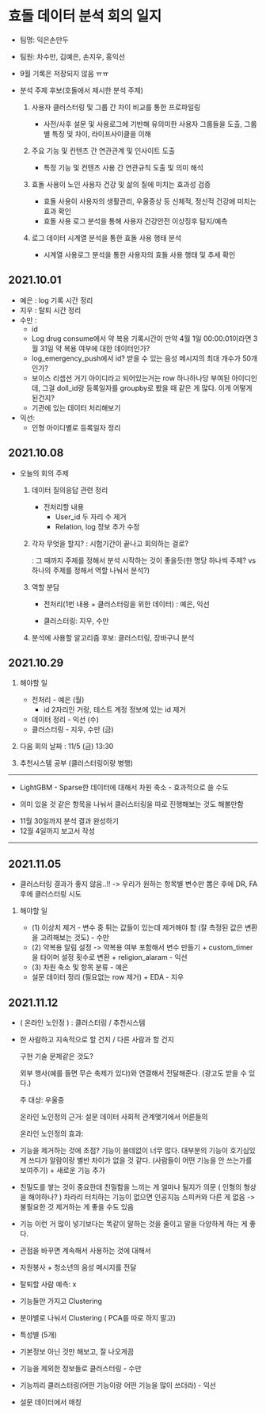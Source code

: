 # 효돌 데이터 분석 회의 일지

- 팀명: 익은손만두
- 팀원: 차수만, 김예은, 손지우, 홍익선

- 9월 기록은 저장되지 않음 ㅠㅠ

- 분석 주제 후보(호돌에서 제시한 분석 주제)

  1. 사용자 클러스터링 및 그룹 간 차이 비교를 통한 프로파일링

     * 사전/사후 설문 및 사용로그에 기반해 유의미한 사용자 그룹들을 도출, 그룹별 특징 및 차이, 라이프사이클을 이해

  2. 주요 기능 및 컨텐츠 간 연관관계 및 인사이트 도출 

     * 특정 기능 및 컨텐츠 사용 간 연관규칙 도출 및 의미 해석

  3. 효돌 사용이 노인 사용자 건강 및 삶의 질에 미치는 효과성 검증

     * 효돌 사용이 사용자의 생활관리, 우울증상 등 신체적, 정신적 건강에 미치는 효과 확인
     * 효돌 사용 로그 분석을 통해 사용자 건강안전 이상징후 탐지/예측

  4. 로그 데이터 시계열 분석을 통한 효돌 사용 행태 분석

     * 시계열 사용로그 분석을 통한 사용자의 효돌 사용 행태 및 추세 확인

       



## 2021.10.01

 - 예은 : log 기록 시간 정리 
 - 지우 : 탈퇴 시간 정리
 - 수만 : 
   *  id 
   *  Log drug consume에서 약 복용 기록시간이 만약 4월 1일 00:00:01이라면 3월 31일 약 복용 여부에 대한 데이터인가? 
   *  log_emergency_push에서 id? 받을 수 있는 음성 메시지의 최대 개수가 50개인가?
   *  보이스 리셉션 거기 아이디라고 되어있는거는 row 하나하나당 부여된 아이디인데, 그걸 doll_id랑 등록일자를 groupby로 봤을 때 같은 게 많다. 이게 어떻게 된건지?
   * 기관에 있는 데이터 처리해보기
- 익선: 
  * 인형 아이디별로 등록일자 정리




## 2021.10.08

- 오늘의 회의 주제

  1. 데이터 질의응답 관련 정리
     * 전처리할 내용
       - User_id 두 자리 수 제거
       - Relation, log 정보 추가 수정 

  2. 각자 무엇을 할지? 
     : 시험기간이 끝나고 회의하는 걸로?

     : 그 때까지 주제를 정해서 분석 시작하는 것이 좋을듯(한 명당 하나씩 주제? vs 하나의 주제를 정해서 역할 나눠서 분석?)

  3. 역할 분담 

     - 전처리(1번 내용 + 클러스터링을 위한 데이터) : 예은, 익선 

     - 클러스터링: 지우, 수만

  4.  분석에 사용할 알고리즘 후보: 클러스터링, 장바구니 분석	





## 2021.10.29

1. 해야할 일 
   * 전처리 - 예은 (월)
     - id 2자리인 거랑, 테스트 계정 정보에 있는 id 제거 
   * 데이터 정리 - 익선 (수)
   * 클러스터링 - 지우, 수만 (금)
2. 다음 회의 날짜 : 11/5 (금) 13:30

3. 추천시스템 공부 (클러스터링이랑 병행)

---

* LightGBM - Sparse한 데이터에 대해서 차원 축소 - 효과적으로 쓸 수도

* 의미 있을 것 같은 항목을 나눠서 클러스터링을 따로 진행해보는 것도 해볼만함

- 11월 30일까지 분석 결과 완성하기
- 12월 4일까지 보고서 작성  

---







## 2021.11.05

* 클러스터링 결과가 좋지 않음..!! -> 우리가 원하는 항목별 변수만 뽑은 후에 DR, FA 후에 클러스터링 시도

1. 해야할 일 

   - (1) 이상치 제거  - 변수 중 튀는 값들이 있는데 제거해야 함 (잘 측정된 값은 변환을 고려해보는 것도) - 수만
   - (2) 약복용 알림 설정 -> 약복용 여부 포함해서 변수 만들기 + custom_timer을 타이머 설정 횟수로 변환  + religion_alaram - 익선
   - (3) 차원 축소 및 항목 분류 - 예은
   - 설문 데이터 정리 (필요없는 row 제거) + EDA - 지우 

   

   

   

## 2021.11.12

* ( 온라인 노인정 ) : 클러스터링 / 추천시스템

* 한 사람하고 지속적으로 할 건지 / 다른 사람과 할 건지

  구현 기술 문제같은 것도? 

  

  외부 행사(예를 들면 무슨 축제가 있다)와 연결해서 전달해준다. (광고도 받을 수 있다.)

  

  주 대상: 우울증

  온라인 노인정의 근거: 설문 데이터 사회적 관계맺기에서 어른들의 

  온라인 노인정의 효과: 

  

* 기능을 제거하는 것에 초점? 기능이 쓸데없이 너무 많다. 대부분의 기능이 호기심있게 쓰다가 알람이랑 별반 차이가 없을 것 같다. (사람들이 어떤 기능을 안 쓰는가를 보여주기)  + 새로운 기능 추가

* 친밀도를 쌓는 것이 중요한데 친밀함을 느끼는 게 얼마나 될지가 의문 ( 인형의 형상을 해야하나? ) 차라리 터치하는 기능이 없으면 인공지능 스피커와 다른 게 없음 -> 불필요한 것 제거하는 게 좋을 수도 있음

* 기능 이런 거 많이 넣기보다는 똑같이 말하는 것을 줄이고 말을 다양하게 하는 게 좋다. 

* 관점을 바꾸면 계속해서 사용하는 것에 대해서

* 자원봉사 + 청소년의 음성 메시지를 전달



* 탈퇴할 사람 예측: x 









* 기능들만 가지고 Clustering 
* 분야별로 나눠서 Clustering ( PCA를 따로 하지 말고)
* 특성별 (5개)
* 기본정보 아닌 것만 해보고, 잘 나오게끔
* 기능을 제외한 정보들로 클러스터링 - 수만
* 기능끼리 클러스터링(어떤 기능이랑 어떤 기능을 많이 쓰더라) - 익선
* 설문 데이터에서 매칭

